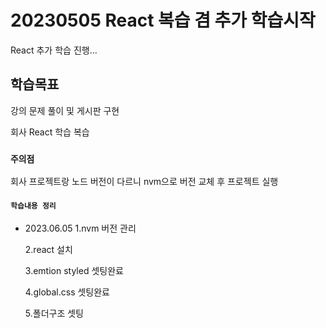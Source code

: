 # 20230505 React 복습 겸 추가 학습시작

React 추가 학습 진행...

## 학습목표

강의 문제 풀이 및 게시판 구현

회사 React 학습 복습

### `주의점`

회사 프로젝트랑 노드 버전이 다르니 nvm으로 버전 교체 후 프로젝트 실행

#### `학습내용 정리`

- 2023.06.05
  1.nvm 버전 관리

  2.react 설치

  3.emtion styled 셋팅완료

  4.global.css 셋팅완료

  5.폴더구조 셋팅
